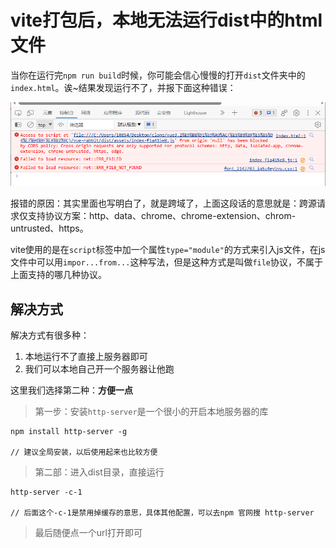 # vite打包后，本地无法运行dist中的html文件



当你在运行完`npm run build`时候，你可能会信心慢慢的打开`dist`文件夹中的`index.html`。诶~结果发现运行不了，并报下面这种错误：

![01-vite本地dist报错](./../../前端图片/vite学习/01-vite本地dist报错.PNG)



报错的原因：其实里面也写明白了，就是跨域了，上面这段话的意思就是：跨源请求仅支持协议方案：http、data、chrome、chrome-extension、chrom-untrusted、https。

vite使用的是在`script`标签中加一个属性`type="module"`的方式来引入js文件，在js文件中可以用`impor...from...`这种写法，但是这种方式是叫做`file`协议，不属于上面支持的哪几种协议。





## 解决方式

解决方式有很多种：

1. 本地运行不了直接上服务器即可
2. 我们可以本地自己开一个服务器让他跑



这里我们选择第二种：**方便一点**

>第一步：安装`http-server`是一个很小的开启本地服务器的库

```
npm install http-server -g

// 建议全局安装，以后使用起来也比较方便
```

>第二部：进入dist目录，直接运行

```
http-server -c-1 

// 后面这个-c-1是禁用掉缓存的意思，具体其他配置，可以去npm 官网搜 http-server
```



>最后随便点一个url打开即可